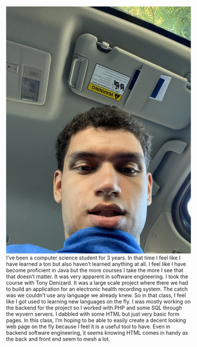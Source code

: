 ![image of me](/images/myself.jpg)
I’ve been a computer science student for 3 years. In that time I feel like I have learned a ton but also haven’t learned anything at all. I feel like I have become proficient in Java but the more courses I take the more I see that that doesn’t matter. It was very apparent in software engineering. I took the course with Tony Denizard. It was a large scale project where there we had to build an application for an electronic health recording system. The catch was we couldn’t use any language we already knew. So in that class, I feel like I got used to learning new languages on the fly. I was mostly working on the backend for the project so I worked with PHP and some SQL through the wyvern servers. I dabbled with some HTML but just very basic form pages.
	In this class, I’m hoping to be able to easily create a decent looking web page on the fly because I feel it is a useful tool to have. Even in backend software engineering, it seems knowing HTML comes in handy as the back and front end seem to mesh a lot.
